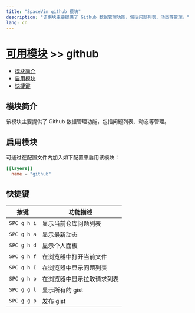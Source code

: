 ```yaml
---
title: "SpaceVim github 模块"
description: "该模块主要提供了 Github 数据管理功能，包括问题列表、动态等管理。"
lang: cn
---
```


# [可用模块](../) >> github

<!-- vim-markdown-toc GFM -->

- [模块简介](#模块简介)
- [启用模块](#启用模块)
- [快捷键](#快捷键)

<!-- vim-markdown-toc -->

## 模块简介

该模块主要提供了 Github 数据管理功能，包括问题列表、动态等管理。

## 启用模块

可通过在配置文件内加入如下配置来启用该模块：

```toml
[[layers]]
  name = "github"
```

## 快捷键

| 按键        | 功能描述                   |
| ----------- | -------------------------- |
| `SPC g h i` | 显示当前仓库问题列表       |
| `SPC g h a` | 显示最新动态               |
| `SPC g h d` | 显示个人面板               |
| `SPC g h f` | 在浏览器中打开当前文件     |
| `SPC g h I` | 在浏览器中显示问题列表     |
| `SPC g h p` | 在浏览器中显示拉取请求列表 |
| `SPC g g l` | 显示所有的 gist            |
| `SPC g g p` | 发布 gist                  |
